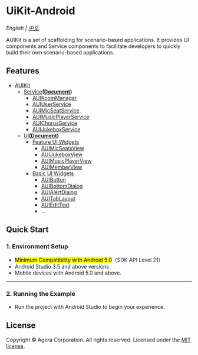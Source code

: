 # UiKit-Android

*English | [中文](README.zh.md)*

AUIKit is a set of scaffolding for scenario-based applications. It provides UI components and Service components to facilitate developers to quickly build their own scenario-based applications.

## Features
- [AUIKit](auikit)
  - [Service](auikit-service/src/main/java/io/agora/auikit/service)**([Document](doc/AUIKit-Service.md))**
    - [AUIRoomManager](auikit-service/src/main/java/io/agora/auikit/service/IAUIRoomManager.java)
    - [AUIUserService](auikit-service/src/main/java/io/agora/auikit/service/IAUIUserService.java)
    - [AUIMicSeatService](auikit-service/src/main/java/io/agora/auikit/service/IAUIMicSeatService.java)
    - [AUIMusicPlayerService](auikit-service/src/main/java/io/agora/auikit/service/IAUIMusicPlayerService.java)
    - [AUIChorusService](auikit-service/src/main/java/io/agora/auikit/service/IAUIChorusService.java)
    - [AUIJukeboxService](auikit-service/src/main/java/io/agora/auikit/service/IAUIJukeboxService.java)
  - [UI](auikit-ui/src/main/java/io/agora/auikit/ui)**([Document](doc/AUIKit-UI.md))**
    - [Feature UI Widgets](auikit-ui/src/main/java/io/agora/auikit/ui)
      - [AUIMicSeatsView](auikit-ui/src/main/java/io/agora/auikit/ui/micseats/IMicSeatsView.java)
      - [AUIJukeboxView](auikit-ui/src/main/java/io/agora/auikit/ui/jukebox/IAUIJukeboxView.java)
      - [AUIMusicPlayerView](auikit-ui/src/main/java/io/agora/auikit/ui/musicplayer/IMusicPlayerView.java)
      - [AUIMemberView](auikit-ui/src/main/java/io/agora/auikit/ui/member/IMemberListView.java)
    - [Basic UI Widgets](auikit-ui/src/main/java/io/agora/auikit/ui/basic)
      - [AUIButton](auikit-ui/src/main/java/io/agora/auikit/ui/basic/AUIButton.java)
      - [AUIBottomDialog](auikit-ui/src/main/java/io/agora/auikit/ui/basic/AUIBottomDialog.java)
      - [AUIAlertDialog](auikit-ui/src/main/java/io/agora/auikit/ui/basic/AUIAlertDialog.java)
      - [AUITabLayout](auikit-ui/src/main/java/io/agora/auikit/ui/basic/AUITabLayout.java)
      - [AUIEditText](auikit-ui/src/main/java/io/agora/auikit/ui/basic/AUIEditText.java)
      - ...

## Quick Start

### 1. Environment Setup

- <mark>Minimum Compatibility with Android 5.0</mark>（SDK API Level 21）
- Android Studio 3.5 and above versions.
- Mobile devices with Android 5.0 and above.

---

### 2. Running the Example

- Run the project with Android Studio to begin your experience.

## License
Copyright © Agora Corporation. All rights reserved.
Licensed under the [MIT license](../LICENSE).